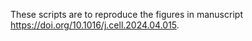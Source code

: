 These scripts are to reproduce the figures in manuscript https://doi.org/10.1016/j.cell.2024.04.015.
